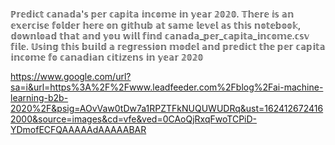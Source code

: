 ℙ𝕣𝕖𝕕𝕚𝕔𝕥 𝕔𝕒𝕟𝕒𝕕𝕒'𝕤 𝕡𝕖𝕣 𝕔𝕒𝕡𝕚𝕥𝕒 𝕚𝕟𝕔𝕠𝕞𝕖 𝕚𝕟 𝕪𝕖𝕒𝕣 𝟚𝟘𝟚𝟘. 𝕋𝕙𝕖𝕣𝕖 𝕚𝕤 𝕒𝕟 𝕖𝕩𝕖𝕣𝕔𝕚𝕤𝕖 𝕗𝕠𝕝𝕕𝕖𝕣 𝕙𝕖𝕣𝕖 𝕠𝕟 𝕘𝕚𝕥𝕙𝕦𝕓 𝕒𝕥 𝕤𝕒𝕞𝕖 𝕝𝕖𝕧𝕖𝕝 𝕒𝕤 𝕥𝕙𝕚𝕤 𝕟𝕠𝕥𝕖𝕓𝕠𝕠𝕜, 𝕕𝕠𝕨𝕟𝕝𝕠𝕒𝕕 𝕥𝕙𝕒𝕥 𝕒𝕟𝕕 𝕪𝕠𝕦 𝕨𝕚𝕝𝕝 𝕗𝕚𝕟𝕕 𝕔𝕒𝕟𝕒𝕕𝕒_𝕡𝕖𝕣_𝕔𝕒𝕡𝕚𝕥𝕒_𝕚𝕟𝕔𝕠𝕞𝕖.𝕔𝕤𝕧 𝕗𝕚𝕝𝕖. 𝕌𝕤𝕚𝕟𝕘 𝕥𝕙𝕚𝕤 𝕓𝕦𝕚𝕝𝕕 𝕒 𝕣𝕖𝕘𝕣𝕖𝕤𝕤𝕚𝕠𝕟 𝕞𝕠𝕕𝕖𝕝 𝕒𝕟𝕕 𝕡𝕣𝕖𝕕𝕚𝕔𝕥 𝕥𝕙𝕖 𝕡𝕖𝕣 𝕔𝕒𝕡𝕚𝕥𝕒 𝕚𝕟𝕔𝕠𝕞𝕖 𝕗𝕠 𝕔𝕒𝕟𝕒𝕕𝕚𝕒𝕟 𝕔𝕚𝕥𝕚𝕫𝕖𝕟𝕤 𝕚𝕟 𝕪𝕖𝕒𝕣 𝟚𝟘𝟚𝟘



https://www.google.com/url?sa=i&url=https%3A%2F%2Fwww.leadfeeder.com%2Fblog%2Fai-machine-learning-b2b-2020%2F&psig=AOvVaw0tDw7a1RPZTFkNUQUWUDRq&ust=1624126724162000&source=images&cd=vfe&ved=0CAoQjRxqFwoTCPiD-YDmofECFQAAAAAdAAAAABAR
